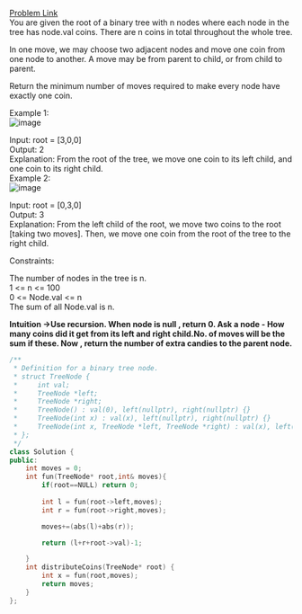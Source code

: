 [Problem Link](https://leetcode.com/problems/distribute-coins-in-binary-tree/description/?envType=daily-question&envId=2024-05-18)<br>
You are given the root of a binary tree with n nodes where each node in the tree has node.val coins. There are n coins in total throughout the whole tree.<br>

In one move, we may choose two adjacent nodes and move one coin from one node to another. A move may be from parent to child, or from child to parent.<br>

Return the minimum number of moves required to make every node have exactly one coin.<br>

 

Example 1:<br>
![image](https://github.com/akscpp/Leetcode-POTD/assets/129672950/c3a3e570-cefc-4719-9da0-cbba0f46e31a)


Input: root = [3,0,0]<br>
Output: 2<br>
Explanation: From the root of the tree, we move one coin to its left child, and one coin to its right child.<br>
Example 2:<br>
![image](https://github.com/akscpp/Leetcode-POTD/assets/129672950/91790e5a-c8b3-40bd-b4bb-e073aea577c4)


Input: root = [0,3,0]<br>
Output: 3<br>
Explanation: From the left child of the root, we move two coins to the root [taking two moves]. Then, we move one coin from the root of the tree to the right child.<br>
 

Constraints:<br>

The number of nodes in the tree is n.<br>
1 <= n <= 100<br>
0 <= Node.val <= n<br>
The sum of all Node.val is n.<br>

__Intuition ->Use recursion. When node is null , return 0. Ask a node - How many coins did it get from its left and right child.No. of moves will be the sum if these. Now , return the number of extra candies to the parent node.__

```C++
/**
 * Definition for a binary tree node.
 * struct TreeNode {
 *     int val;
 *     TreeNode *left;
 *     TreeNode *right;
 *     TreeNode() : val(0), left(nullptr), right(nullptr) {}
 *     TreeNode(int x) : val(x), left(nullptr), right(nullptr) {}
 *     TreeNode(int x, TreeNode *left, TreeNode *right) : val(x), left(left), right(right) {}
 * };
 */
class Solution {
public:
    int moves = 0;
    int fun(TreeNode* root,int& moves){
        if(root==NULL) return 0;
        
        int l = fun(root->left,moves);
        int r = fun(root->right,moves);

        moves+=(abs(l)+abs(r));

        return (l+r+root->val)-1;

    }
    int distributeCoins(TreeNode* root) {
        int x = fun(root,moves);
        return moves;
    }
};
```
